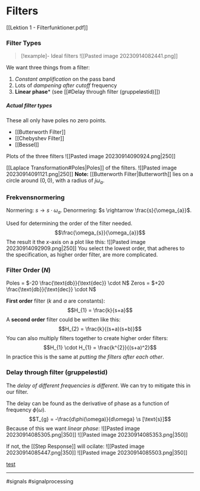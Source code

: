 # Filters
[[Lektion 1 - Filterfunktioner.pdf]]

### Filter Types

>[!example]- Ideal filters
>![[Pasted image 20230914082441.png]]

We want three things from a filter:
1. *Constant amplification* on the pass band
2. Lots of *dampening after cutoff* frequency
3. **Linear phase*** (see [[#Delay through filter (gruppeløstid)]])

##### Actual filter types
These all only have poles no zero points.

- [[Butterworth Filter]]
- [[Chebyshev Filter]]
- [[Bessel]]

Plots of the three filters
![[Pasted image 20230914090924.png|250]]

[[Laplace Transformation#Poles|Poles]] of the filters.
![[Pasted image 20230914091121.png|250]]
**Note:** [[Butterworth Filter|Butterworth]] lies on a circle around $(0, 0)$, with a radius of $j\omega_{a}$.
### Frekvensnormering
Normering: $s \rightarrow s \cdot  \omega_{a}$.
Denormering: $s \rightarrow \frac{s}{\omega_{a}}$.

Used for determining the order of the filter needed.
$$\frac{\omega_{s}}{\omega_{a}}$$
The result it the $x$-axis on a plot like this:
![[Pasted image 20230914092909.png|250]]
You select the lowest order, that adheres to the specification, as higher order filter, are more complicated.

### Filter Order ($N$)
Poles = $-20 \frac{\text{db}}{\text{dec}} \cdot N$
Zeros = $+20 \frac{\text{db}}{\text{dec}} \cdot N$

**First order** filter ($k$ and $a$ are constants):
$$H_{1} = \frac{k}{s+a}$$
A **second order** filter could be written like this:
$$H_{2} = \frac{k}{(s+a)(s+b)}$$
You can also multiply filters together to create higher order filters:
$$H_{1} \cdot H_{1} = \frac{k^{2}}{(s+a)^2}$$
In practice this is the same at *putting the filters after each other*.

### Delay through filter (gruppeløstid)
The *delay of different frequencies is different*. We can try to mitigate this in our filter.

The delay can be found as the derivative of phase as a function of frequency $\phi(\omega)$.
$$T_{g} = -\frac{d\phi(\omega)}{d\omega} \s [\text{s}]$$
Because of this we want *linear phase*:
![[Pasted image 20230914085305.png|350]]
![[Pasted image 20230914085353.png|350]]

If not, the [[Step Response]] will ocilate:
![[Pasted image 20230914085447.png|350]]
![[Pasted image 20230914085503.png|350]]

[test](https://google.com)

---
#signals #signalprocessing
